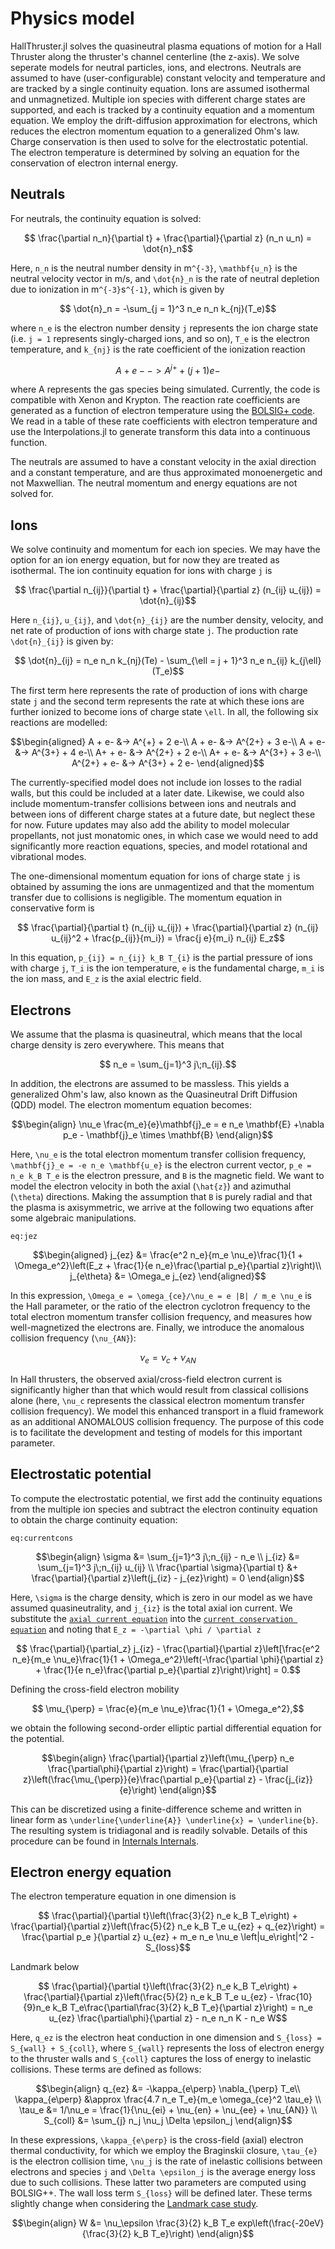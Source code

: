 # Physics model

HallThruster.jl solves the quasineutral plasma equations of motion for a Hall Thruster along the thruster's channel centerline (the z-axis). We solve seperate models for neutral particles, ions, and electrons. Neutrals are assumed to have (user-configurable) constant velocity and temperature and are tracked by a single continuity equation. Ions are assumed isothermal and unmagnetized. Multiple ion species with different charge states are supported, and each is tracked by a continuity equation and a momentum equation. We employ the drift-diffusion approximation for electrons, which reduces the electron momentum equation to a generalized Ohm's law. Charge conservation is then used to solve for the electrostatic potential. The electron temperature is determined by solving an equation for the conservation of electron internal energy.

## Neutrals

For neutrals, the continuity equation is solved:

```math
    \frac{\partial n_n}{\partial t} + \frac{\partial}{\partial z} (n_n u_n) = \dot{n}_n
```

Here, ``n_n`` is the neutral number density in m``^{-3}``, ``\mathbf{u_n}`` is the neutral velocity vector in m/s, and ``\dot{n}_n`` is the rate of neutral depletion due to ionization in  m``^{-3}``s``^{-1}``, which is given by

```math
    \dot{n}_n = -\sum_{j = 1}^3 n_e n_n k_{nj}(T_e)
```

where ``n_e`` is the electron number density ``j`` represents the ion charge state (i.e. ``j = 1`` represents singly-charged ions, and so on), ``T_e`` is the electron temperature, and ``k_{nj}`` is the rate coefficient of the ionization reaction
 
```math   
A + e- -> A^{j+} + (j + 1) e-
```

where A represents the gas species being simulated. Currently, the code is compatible with Xenon and Krypton. The reaction rate coefficients are generated as a function of electron temperature using the [BOLSIG+ code](http://www.bolsig.laplace.univ-tlse.fr).
We read in a table of these rate coefficients with electron temperature and use the Interpolations.jl to generate transform this data into a continuous function. 

The neutrals are assumed to have a constant velocity in the axial direction and a constant temperature, and are thus approximated monoenergetic and not Maxwellian. The neutral momentum and energy equations are not solved for. 

## Ions

We solve continuity and momentum for each ion species. We may have the option for an ion energy equation, but for now they are treated as isothermal. The ion continuity equation for ions with charge ``j`` is

```math
    \frac{\partial n_{ij}}{\partial t} + \frac{\partial}{\partial z} (n_{ij} u_{ij}) = \dot{n}_{ij}
```

Here ``n_{ij}``, ``u_{ij}``, and ``\dot{n}_{ij}`` are the number density, velocity, and net rate of production of ions with charge state ``j``. The production rate ``\dot{n}_{ij}`` is given by:

```math
    \dot{n}_{ij} = n_e n_n k_{nj}(Te) - \sum_{\ell = j + 1}^3 n_e n_{ij} k_{j\ell}(T_e)
```

The first term here represents the rate of production of ions with charge state ``j`` and the second term represents the rate at which these ions are further ionized to become ions of charge state ``\ell``. In all, the following six reactions are modelled:

```math
\begin{aligned}
    A + e- &-> A^{+} + 2 e-\\
    A + e- &-> A^{2+} + 3 e-\\
    A + e- &-> A^{3+} + 4 e-\\
    A+ + e- &-> A^{2+} + 2 e-\\
    A+ + e- &-> A^{3+} + 3 e-\\
    A^{2+} + e- &-> A^{3+} + 2 e-
\end{aligned}
```

The currently-specified model does not include ion losses to the radial walls, but this could be included at a later date. Likewise, we could also include momentum-transfer collisions between ions and neutrals and between ions of different charge states at a future date, but neglect these for now. Future updates may also add the ability to model molecular propellants, not just monatomic ones, in which case we would need to add significantly more reaction equations, species, and model rotational and vibrational modes.

The one-dimensional momentum equation for ions of charge state ``j`` is obtained by assuming the ions are unmagentized and that the momentum transfer due to collisions is negligible. The momentum equation in conservative form is

```math
    \frac{\partial}{\partial t} (n_{ij} u_{ij}) + \frac{\partial}{\partial z} (n_{ij} u_{ij}^2 + \frac{p_{ij}}{m_i}) = \frac{j e}{m_i} n_{ij} E_z
```

In this equation, ``p_{ij} = n_{ij} k_B T_{i}`` is the partial pressure of ions with charge ``j``, ``T_i`` is the ion temperature, ``e`` is the fundamental charge, ``m_i`` is the ion mass, and ``E_z`` is the axial electric field. 

## Electrons

We assume that the plasma is quasineutral, which means that the local charge density is zero everywhere. This means that

```math
    n_e = \sum_{j=1}^3 j\;n_{ij}.
```

In addition, the electrons are assumed to be massless. This yields a generalized Ohm's law, also known as the Quasineutral Drift Diffusion (QDD) model. The electron momentum equation becomes:

```math
\begin{align}
    \nu_e \frac{m_e}{e}\mathbf{j}_e = e n_e \mathbf{E} +\nabla p_e - \mathbf{j}_e \times \mathbf{B}
\end{align}
```

Here, ``\nu_e`` is the total electron momentum transfer collision frequency, ``\mathbf{j}_e = -e n_e \mathbf{u_e}`` is the electron current vector, ``p_e = n_e k_B T_e`` is the electron pressure, and ``B`` is the magnetic field. We want to model the electron velocity in both the axial (``\hat{z}``) and azimuthal (``\theta``) directions. Making the assumption that ``B`` is purely radial and that the plasma is axisymmetric, we arrive at the following two equations after some algebraic manipulations.

```@docs
eq:jez
```
```math
\begin{aligned}
    j_{ez} &= \frac{e^2 n_e}{m_e \nu_e}\frac{1}{1 + \Omega_e^2}\left(E_z + \frac{1}{e n_e}\frac{\partial p_e}{\partial z}\right)\\
    j_{e\theta} &= \Omega_e j_{ez}
\end{aligned}
```

In this expression, ``\Omega_e = \omega_{ce}/\nu_e = e |B| / m_e \nu_e`` is the Hall parameter, or the ratio of the electron cyclotron frequency to the total electron momentum transfer collision frequency, and measures how well-magnetized the electrons are. Finally, we introduce the anomalous collision frequency (``\nu_{AN}``):

```math
    \nu_e = \nu_c + \nu_{AN}
```

In Hall thrusters, the observed axial/cross-field electron current is significantly higher than that which would result from classical collisions alone (here, ``\nu_c`` represents the classical electron momentum transfer collision frequency). We model this enhanced transport in a fluid framework as an additional ANOMALOUS collision frequency. The purpose of this code is to facilitate the development and testing of models for this important parameter.

## Electrostatic potential

To compute the electrostatic potential, we first add the continuity equations from the multiple ion species and subtract the electron continuity equation to obtain the charge continuity equation:

```@docs
eq:currentcons
```

```math
\begin{align}
    \sigma &= \sum_{j=1}^3 j\;n_{ij} - n_e \\
    j_{iz} &=  \sum_{j=1}^3 j\;n_{ij} u_{ij} \\
    \frac{\partial \sigma}{\partial t} &+ \frac{\partial}{\partial z}\left(j_{iz} - j_{ez}\right) = 0
\end{align}
```


Here, ``\sigma`` is the charge density, which is zero in our model as we have assumed quasineutrality, and ``j_{iz}`` is the total axial ion current. We substitute the [`axial current equation`](@eq:jez) into the [`current conservation equation`](@eq:currentcons) and noting that ``E_z = -\partial \phi / \partial z``

```math
    \frac{\partial}{\partial_z} j_{iz} - \frac{\partial}{\partial z}\left[\frac{e^2 n_e}{m_e \nu_e}\frac{1}{1 + \Omega_e^2}\left(-\frac{\partial \phi}{\partial z} + \frac{1}{e n_e}\frac{\partial p_e}{\partial z}\right)\right] = 0.
```

Defining the cross-field electron mobility

```math
    \mu_{\perp} = \frac{e}{m_e \nu_e}\frac{1}{1 + \Omega_e^2},
```

we obtain the following second-order elliptic partial differential equation for the potential.

```math
\begin{align}
    \frac{\partial}{\partial z}\left(\mu_{\perp} n_e \frac{\partial\phi}{\partial z}\right) = \frac{\partial}{\partial z}\left(\frac{\mu_{\perp}}{e}\frac{\partial p_e}{\partial z} - \frac{j_{iz}}{e}\right)
\end{align}
```

This can be discretized using a finite-difference scheme and written in linear form as ``\underline{\underline{A}} \underline{x} = \underline{b}``. The resulting system is tridiagonal and is readily solvable. Details of this procedure can be found in [Internals Internals](@ref).


## Electron energy equation

The electron temperature equation in one dimension is

```math
    \frac{\partial}{\partial t}\left(\frac{3}{2} n_e k_B T_e\right) + \frac{\partial}{\partial z}\left(\frac{5}{2} n_e k_B T_e u_{ez} + q_{ez}\right) = \frac{\partial p_e }{\partial z} u_{ez} + m_e n_e \nu_e \left|u_e\right|^2 - S_{loss}
```

Landmark below
```math
     \frac{\partial}{\partial t}\left(\frac{3}{2} n_e k_B T_e\right) + \frac{\partial}{\partial z}\left(\frac{5}{2} n_e k_B T_e u_{ez} - \frac{10}{9}n_e k_B T_e\frac{\partial\frac{3}{2} k_B T_e}{\partial z}\right) = n_e u_{ez} \frac{\partial\phi}{\partial z} - n_e n_n K - n_e W
```

Here, ``q_ez`` is the electron heat conduction in one dimension and ``S_{loss} = S_{wall} + S_{coll}``, where ``S_{wall}`` represents the loss of electron energy to the thruster walls and ``S_{coll}`` captures the loss of energy to inelastic collisions. These terms are defined as follows:

```math
\begin{align}
    q_{ez} &= -\kappa_{e\perp} \nabla_{\perp} T_e\\ 
    \kappa_{e\perp} &\approx \frac{4.7 n_e T_e}{m_e \omega_{ce}^2 \tau_e} \\
    \tau_e &= 1/\nu_e = \frac{1}{\nu_{ei} + \nu_{en} + \nu_{ee} + \nu_{AN}} \\
    S_{coll} &= \sum_{j} n_j \nu_j \Delta \epsilon_j
\end{align}
```


In these expressions, ``\kappa_{e\perp}`` is the cross-field (axial) electron thermal conductivity, for which we employ the Braginskii closure, ``\tau_{e}`` is the electron collision time, ``\nu_j`` is the rate of inelastic collisions between electrons and species ``j`` and ``\Delta \epsilon_j`` is the average energy loss due to such collisions. These latter two parameters are computed using BOLSIG++. The wall loss term ``S_{loss}`` will be defined later. These terms slightly change when considering the [Landmark case study](https://www.landmark-plasma.com/test-case-3).

```math
\begin{align}
    W &= \nu_\epsilon \frac{3}{2} k_B T_e exp\left(\frac{-20eV}{\frac{3}{2} k_B T_e}\right)
\end{align}
```

